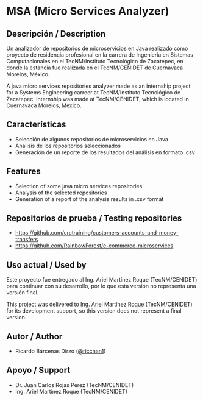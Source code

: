 # MSA (Micro Services Analyzer)

## Descripción / Description

Un analizador de repositorios de microservicios en Java realizado como proyecto de residencia profesional en la carrera de Ingeniería en Sistemas Computacionales en el TecNM/Instituto Tecnológico de Zacatepec, en donde la estancia fue realizada en el TecNM/CENIDET de Cuernavaca Morelos, México.

A java micro services repositories analyzer made as an internship project for a Systems Engineering carreer at TecNM/Instituto Tecnológico de Zacatepec. Internship was made at TecNM/CENIDET, which is located in Cuernavaca Morelos, Mexico.

## Características

- Selección de algunos repositorios de microservicios en Java
- Análisis de los repositorios seleccionados
- Generación de un reporte de los resultados del análisis en formato .csv

## Features

- Selection of some java micro services repositories
- Analysis of the selected repositories
- Generation of a report of the analysis results in .csv format

## Repositorios de prueba / Testing repositories
- https://github.com/crctraining/customers-accounts-and-money-transfers
- https://github.com/RainbowForest/e-commerce-microservices

## Uso actual / Used by
Este proyecto fue entregado al Ing. Ariel Martínez Roque (TecNM/CENIDET) para continuar con su desarrollo, por lo que esta versión no representa una versión final.


This project was delivered to Ing. Ariel Martínez Roque (TecNM/CENIDET) for its development support, so this version does not represent a final version.

## Autor / Author
- Ricardo Bárcenas Dirzo ([@ricchan1](https://github.com/ricchan1))

## Apoyo / Support
- Dr. Juan Carlos Rojas Pérez (TecNM/CENIDET)
- Ing. Ariel Martínez Roque (TecNM/CENIDET)